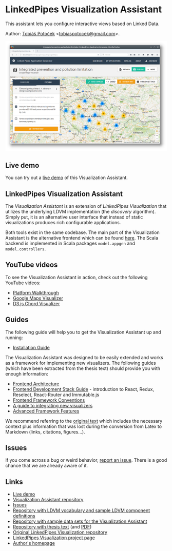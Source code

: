 LinkedPipes Visualization Assistant
=================================

This assistant lets you configure interactive views
based on Linked Data.

Author: [Tobiáš Potoček](http://www.tobice.cz) <[tobiaspotocek@gmail.com](mailto:tobiaspotocek@gmail.com)>.

![Visualization Assistant Screenshot: Google Maps Visualizer configurator](img/06_map_configuration_preview.png)

## Live demo

You can try out a [live demo](http://xrg12.projekty.ms.mff.cuni.cz:58080/assistant/) of this Visualization Assistant.

## LinkedPipes Visualization Assistant

The *Visualization Assistant* is an extension of *LinkedPipes Visualization*
that utilizes the underlying LDVM implementation (the *discovery* 
algorithm). Simply put, it is an alternative user interface that
instead of static visualizations produces rich configurable applications.

Both tools exist in the same codebase. The main part of the Visualization
Assistant is the alternative frontend which can be found [here](../../src/app/assets_webpack/assistant).
The Scala backend is implemented in Scala packages `model.appgen` and `model.controllers`.

## YouTube videos

To see the Visualization Assistant in action, check out the following YouTube videos:

* [Platform Walkthrough](https://youtu.be/CZKJwnsOVDU)
* [Google Maps Visualizer](https://youtu.be/hLb3EIg-xfg)
* [D3.js Chord Visualizer](https://youtu.be/dv7bGmsRboY)

## Guides

The following guide will help you to get the Visualization Assistant up 
and running:

* [Installation Guide](./InstallGuide.md)

The Visualization Assistant was designed to be easily extended and works
as a framework for implementing new visualizers. The following guides
(which have been extracted from the thesis text) should provide you
with enough information:

* [Frontend Architecture](./FrontendArchitecture.md)
* [Frontend Development Stack Guide](./FrontendDevstackGuide.md) - introduction to React, Redux, Reselect, React-Router and Immutable.js
* [Frontend Framework Conventions](./FrontendFrameworkConventions.md)
* [A guide to integrating new visualizers](./GuideToIntegratingNewVisualizers.md)
* [Advanced Framework Features](./AdvancedFrameworkFeatures.md)

We recommend referring to the [original text](https://github.com/tobice/thesis-text/releases/latest) 
which includes the necessary context plus information that was lost
during the conversion from Latex to Markdown (links, citations, figures...).

## Issues

If you come across a bug or weird behavior, 
[report an issue](https://github.com/tobice/LDVMi/issues). There 
is a good chance that we are already aware of it.

## Links

* [Live demo](http://xrg12.projekty.ms.mff.cuni.cz:58080/appgen)
* [Visualization Assistant repository](https://github.com/ldvm/LDVMi)
* [Issues](https://github.com/tobice/LDVMi/issues)
* [Repository with LDVM vocabulary and sample LDVM component definitions](https://github.com/ldvm/vocabulary)
* [Repository with sample data sets for the Visualization Assistant](https://github.com/ldvm/appgen-datasets)
* [Repository with thesis text](https://github.com/tobice/thesis-text) (and [PDF](https://github.com/tobice/thesis-text/releases/latest))
* [Original LinkedPipes Visualization repository](https://github.com/ldvm/LDVMi)
* [LinkedPipes Visualization project page](http://visualization.linkedpipes.com/)
* [Author's homepage](http://tobice.cz/)
